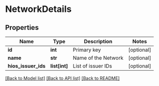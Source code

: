 # NetworkDetails

## Properties
Name | Type | Description | Notes
------------ | ------------- | ------------- | -------------
**id** | **int** | Primary key | [optional] 
**name** | **str** | Name of the Network | [optional] 
**hios_issuer_ids** | **list[int]** | List of issuer IDs | [optional] 

[[Back to Model list]](../README.md#documentation-for-models) [[Back to API list]](../README.md#documentation-for-api-endpoints) [[Back to README]](../README.md)


